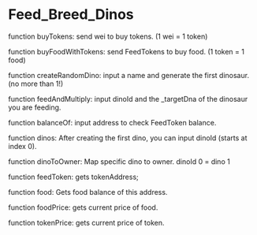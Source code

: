 # Feed_Breed_Dinos

function buyTokens: send wei to buy tokens. (1 wei = 1 token)

function buyFoodWithTokens: send FeedTokens to buy food. (1 token = 1 food)

function createRandomDino: input a name and generate the first dinosaur. (no more than 1!)

function feedAndMultiply: input dinoId and the _targetDna of the dinosaur you are feeding.

function balanceOf: input address to check FeedToken balance.

function dinos: After creating the first dino, you can input dinoId (starts at index 0).

function dinoToOwner: Map specific dino to owner. dinoId 0 = dino 1 

function feedToken: gets tokenAddress;

function food: Gets food balance of this address.

function foodPrice: gets current price of food.

function tokenPrice: gets current price of token.